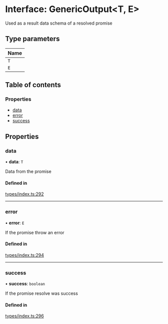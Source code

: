 # Interface: GenericOutput<T, E\>

Used as a result data schema of a resolved promise

## Type parameters

| Name |
| :------ |
| `T` |
| `E` |

## Table of contents

### Properties

- [data](GenericOutput.md#data)
- [error](GenericOutput.md#error)
- [success](GenericOutput.md#success)

## Properties

### data

• **data**: `T`

Data from the promise

#### Defined in

[types/index.ts:292](https://github.com/nevermined-io/react-components/blob/30ea341/catalog/src/types/index.ts#L292)

___

### error

• **error**: `E`

If the promise throw an error

#### Defined in

[types/index.ts:294](https://github.com/nevermined-io/react-components/blob/30ea341/catalog/src/types/index.ts#L294)

___

### success

• **success**: `boolean`

If the promise resolve was success

#### Defined in

[types/index.ts:296](https://github.com/nevermined-io/react-components/blob/30ea341/catalog/src/types/index.ts#L296)
